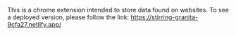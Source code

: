 This is a chrome extension intended to store data found on websites. To see a deployed version, please follow the link: https://stirring-granita-9cfa27.netlify.app/
